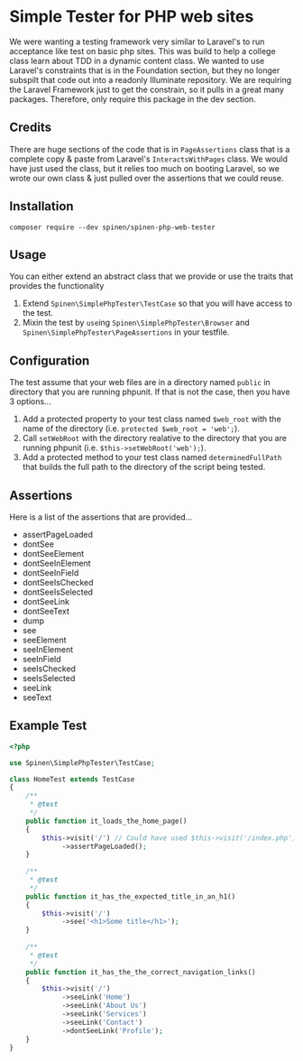 # Simple Tester for PHP web sites

We were wanting a testing framework very similar to Laravel's to run acceptance like test on basic php sites.  This was build to help a college class learn about TDD in a dynamic content class.  We wanted to use Laravel's constraints that is in the Foundation section, but they no longer subspilt that code out into a readonly Illuminate repository.  We are requiring the Laravel Framework just to get the constrain, so it pulls in a great many packages.  Therefore, only require this package in the dev section.

## Credits

There are huge sections of the code that is in `PageAssertions` class that is a complete copy & paste from Laravel's `InteractsWithPages` class.  We would have just used the class, but it relies too much on booting Laravel, so we wrote our own class & just pulled over the assertions that we could reuse.  

## Installation

```
composer require --dev spinen/spinen-php-web-tester
```

## Usage

You can either extend an abstract class that we provide or use the traits that provides the functionality

1. Extend `Spinen\SimplePhpTester\TestCase` so that you will have access to the test.
2. Mixin the test by `use`ing `Spinen\SimplePhpTester\Browser` and `Spinen\SimplePhpTester\PageAssertions` in your testfile.

## Configuration

The test assume that your web files are in a directory named `public` in directory that you are running phpunit.  If that is not the case, then you have 3 options...

1. Add a protected property to your test class named `$web_root` with the name of the directory (i.e. `protected $web_root = 'web';`).
2. Call `setWebRoot` with the directory realative to the directory that you are running phpunit (i.e. `$this->setWebRoot('web');`).
3. Add a protected method to your test class named `determinedFullPath` that builds the full path to the directory of the script being tested.

## Assertions

Here is a list of the assertions that are provided...

* assertPageLoaded
* dontSee
* dontSeeElement
* dontSeeInElement
* dontSeeInField
* dontSeeIsChecked
* dontSeeIsSelected
* dontSeeLink
* dontSeeText
* dump
* see
* seeElement
* seeInElement
* seeInField
* seeIsChecked
* seeIsSelected
* seeLink
* seeText

## Example Test

```php
<?php

use Spinen\SimplePhpTester\TestCase;

class HomeTest extends TestCase
{
    /**
     * @test
     */
    public function it_loads_the_home_page()
    {
        $this->visit('/') // Could have used $this->visit('/index.php')
             ->assertPageLoaded();
    }
    
    /**
     * @test
     */
    public function it_has_the_expected_title_in_an_h1()
    {
        $this->visit('/')
             ->see('<h1>Some title</h1>');
    }
    
    /**
     * @test
     */
    public function it_has_the_the_correct_navigation_links()
    {
        $this->visit('/')
             ->seeLink('Home')
             ->seeLink('About Us')
             ->seeLink('Services')
             ->seeLink('Contact')
             ->dontSeeLink('Profile');
    }
}
```
